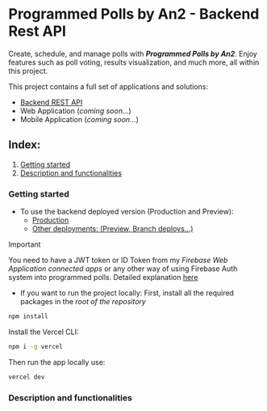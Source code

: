 # Programmed Polls by An2 - Backend Rest API

Create, schedule, and manage polls with ***Programmed Polls by An2***.
Enjoy features such as poll voting, results visualization, and much more, all within this project. 

This project contains a full set of applications and solutions:
- [Backend REST API](https://github.com/DavidAntunezPerez/programmed-polls-backend-rest-api)
- Web Application (*coming soon...*)
- Mobile Application (*coming soon...*)

## Index:
1. [Getting started](#getting-started)
2. [Description and functionalities](#description-and-functionalities)

### Getting started

- To use the backend deployed version (Production and Preview):
  -   [Production](https://programmed-polls-backend-rest-api.vercel.app/)
  -   [Other deployments: (Preview, Branch deploys...)](https://github.com/DavidAntunezPerez/programmed-polls-backend-rest-api/deployments)
 
> [!IMPORTANT]  
> You need to have a JWT token or ID Token from my *Firebase Web Application connected apps* or any other way of using Firebase Auth system into programmed polls. Detailed explanation [here](#endpoints)

  
- If you want to run the project locally:
First, install all the required packages in the *root of the repository*

```bash
npm install
```

Install the Vercel CLI:

```bash
npm i -g vercel
```

Then run the app locally use:

```bash
vercel dev
```
### Description and functionalities

